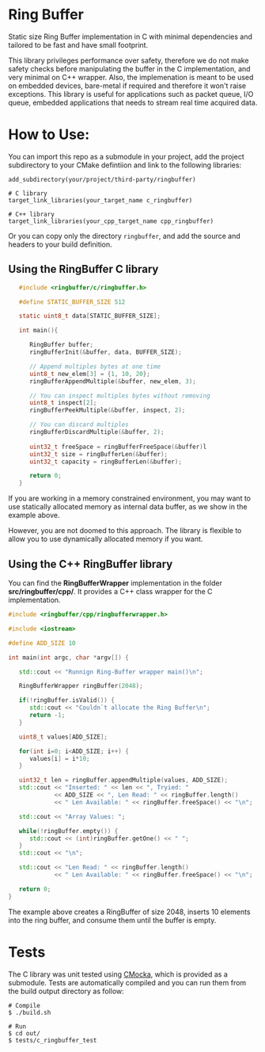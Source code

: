 # Ring Buffer

Static size Ring Buffer implementation in C with minimal dependencies and tailored to be fast and have small footprint.

This library privileges performance over safety, therefore we do not make safety checks before manipulating the buffer in the C implementation, and very minimal on C++ wrapper. Also, the implemenation is meant to be used on embedded devices, bare-metal if required and therefore it won't raise exceptions. This library is useful for applications such as packet queue, I/O queue, embedded applications that needs to stream real time acquired data.

# How to Use:

You can import this repo as a submodule in your project, add the project subdirectory to your CMake defintiion and link to the following libraries:

```
add_subdirectory(your/project/third-party/ringbuffer)

# C library
target_link_libraries(your_target_name c_ringbuffer)

# C++ library
target_link_libraries(your_cpp_target_name cpp_ringbuffer)
```

Or you can copy only the directory `ringbuffer`, and add the source and headers to
your build definition.

## Using the RingBuffer C library

```C
   #include <ringbuffer/c/ringbuffer.h>

   #define STATIC_BUFFER_SIZE 512

   static uint8_t data[STATIC_BUFFER_SIZE];

   int main(){

      RingBuffer buffer;
      ringBufferInit(&buffer, data, BUFFER_SIZE);

      // Append multiples bytes at one time
      uint8_t new_elem[3] = {1, 10, 20};
      ringBufferAppendMultiple(&buffer, new_elem, 3);

      // You can inspect multiples bytes without removing 
      uint8_t inspect[2];
      ringBufferPeekMultiple(&buffer, inspect, 2);

      // You can discard multiples
      ringBufferDiscardMultiple(&buffer, 2);
      
      uint32_t freeSpace = ringBufferFreeSpace(&buffer)l
      uint32_t size = ringBufferLen(&buffer);
      uint32_t capacity = ringBufferLen(&buffer); 

      return 0;
   }

```

If you are working in a memory constrained environment, you may want to 
use statically allocated memory as internal data buffer, as we show in the example above.

However, you are not doomed to this approach. The library is flexible to allow
you to use dynamically allocated memory if you want.

## Using the C++ RingBuffer library

You can find the **RingBufferWrapper** implementation in the folder **src/ringbuffer/cpp/**. It provides a C++ class wrapper for the C implementation.

```C++
#include <ringbuffer/cpp/ringbufferwrapper.h>

#include <iostream>

#define ADD_SIZE 10

int main(int argc, char *argv[]) {

   std::cout << "Runnign Ring-Buffer wrapper main()\n";

   RingBufferWrapper ringBuffer(2048);

   if(!ringBuffer.isValid()) {
      std::cout << "Couldn`t allocate the Ring Buffer\n";
      return -1; 
   }

   uint8_t values[ADD_SIZE];

   for(int i=0; i<ADD_SIZE; i++) { 
      values[i] = i*10;
   }

   uint32_t len = ringBuffer.appendMultiple(values, ADD_SIZE);
   std::cout << "Inserted: " << len << ", Tryied: " 
             << ADD_SIZE << ", Len Read: " << ringBuffer.length() 
             << " Len Available: " << ringBuffer.freeSpace() << "\n";

   std::cout << "Array Values: ";

   while(!ringBuffer.empty()) { 
      std::cout << (int)ringBuffer.getOne() << " ";
   }
   std::cout << "\n";

   std::cout << "Len Read: " << ringBuffer.length() 
             << " Len Available: " << ringBuffer.freeSpace() << "\n";

   return 0;
}

```

The example above creates a RingBuffer of size 2048, inserts 10 elements into the ring buffer, and
consume them until the buffer is empty.

# Tests

The C library was unit tested using [CMocka](https://github.com/clibs/cmocka), which is provided as a submodule. Tests are automatically compiled and you can run them from the build output directory as follow:

```
# Compile
$ ./build.sh

# Run
$ cd out/
$ tests/c_ringbuffer_test
```
